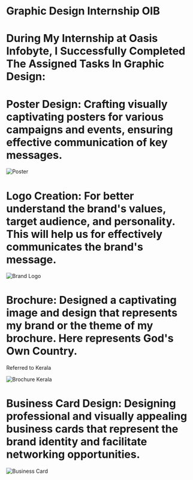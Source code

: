 # Graphic Design Internship OIB

# During My Internship at Oasis Infobyte, I Successfully Completed The Assigned Tasks In Graphic Design:

# Poster Design: Crafting visually captivating posters for various campaigns and events, ensuring effective communication of key messages.

![Poster](https://github.com/Aravinds43/OIBSIP/assets/167511083/bd2a515d-0ee7-4d3c-8046-100064492e09)

# Logo Creation: For better understand the brand's values, target audience, and personality. This will help us for effectively communicates the brand's message.

![Brand Logo](https://github.com/Aravinds43/OIBSIP/assets/167511083/0d4d52e0-9732-4041-a986-078efcb4a0b8)

# Brochure: Designed a captivating image and design that represents my brand or the theme of my brochure. Here represents God's Own Country.
Referred to Kerala

![Brochure Kerala](https://github.com/Aravinds43/OIBSIP/assets/167511083/4a1a6df9-b309-4402-9ac5-2685501c5f27)

# Business Card Design: Designing professional and visually appealing business cards that represent the brand identity and facilitate networking opportunities.

![Business Card](https://github.com/Aravinds43/OIBSIP/assets/167511083/a3d2f21e-5010-46f8-bd86-d914d33e1848)
